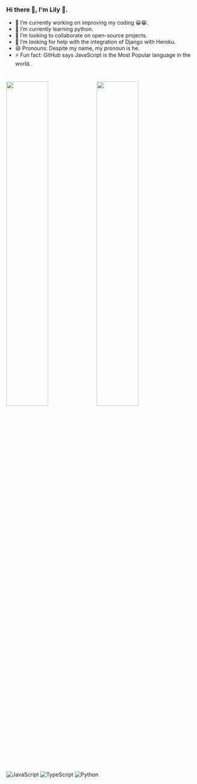 ### Hi there 👋, I'm Lily 🌸.

<!--
**LilyCrown999/LilyCrown999** is a ✨ _special_ ✨ repository because its `README.md` (this file) appears on your GitHub profile.

Here are some ideas to get you started:

- 🔭 I’m currently working on ...
- 🌱 I’m currently learning ...
- 👯 I’m looking to collaborate on ...
- 🤔 I’m looking for help with ...
- 💬 Ask me about ...
- 📫 How to reach me: ...
- 😄 Pronouns: ...
- ⚡ Fun fact: ...
-->

- 🔭 I’m currently working on improving my coding 😀😁.
- 🌱 I’m currently learning python.
- 👯 I’m looking to collaborate on open-source projects.
- 🤔 I’m looking for help with the integration of Django with Heroku.
- 😄 Pronouns: Despite my name, my pronoun is he.
- ⚡ Fun fact: GitHub says JavaScript is the Most Popular language in the world.

#

<img align="left" width="47%" src="https://github-readme-stats.vercel.app/api?username=LilyCrown999&theme=radical" alt="">
<img align="left" width="47%" src="https://github-readme-stats.vercel.app/api/top-langs/?username=LilyCrown999&layout=compact" alt="">

##

![JavaScript](https://img.shields.io/badge/javascript-%23323330.svg?style=for-the-badge&logo=javascript&logoColor=%23F7DF1E)
![TypeScript](https://img.shields.io/badge/typescript-%23007ACC.svg?style=for-the-badge&logo=typescript&logoColor=white)
![Python](https://img.shields.io/badge/python-3670A0?style=for-the-badge&logo=python&logoColor=ffdd54)
